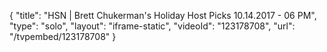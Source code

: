 {
    "title": "HSN | Brett Chukerman's Holiday Host Picks 10.14.2017 - 06 PM",
    "type": "solo",
    "layout": "iframe-static",
    "videoId": "123178708",
    "url": "\/tvpembed\/123178708"
}